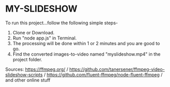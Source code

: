 # MY-SLIDESHOW
To run this project...follow the following simple steps-
1. Clone or Download.
2. Run "node app.js" in Terminal.
3. The processing will be done within 1 or 2 minutes and you are good to go.
4. Find the converted images-to-video named "myslideshow.mp4" in the project folder.

Sources: 
https://ffmpeg.org/ /
https://github.com/tanersener/ffmpeg-video-slideshow-scripts /
https://github.com/fluent-ffmpeg/node-fluent-ffmpeg /
and other online stuff
